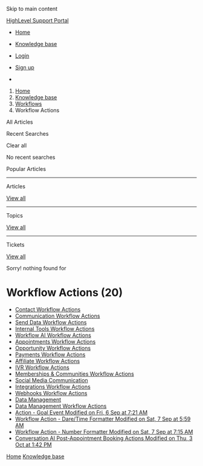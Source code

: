 Skip to main content

[ HighLevel Support Portal ](https://help.gohighlevel.com)

  * [ Home ](/support/home)
  * [ Knowledge base ](/support/solutions)

  * [Login](/support/login)
  * [Sign up](/support/signup)
  * 

  1. [Home](/support/home)
  2. [Knowledge base](/support/solutions)
  3. [Workflows](/support/solutions/48000455132)
  4. Workflow Actions

All  Articles 

Recent Searches

Clear all

No recent searches

Popular Articles

* * *

Articles

[View all](/support/search/solutions)

* * *

Topics

[View all](/support/search/topics)

* * *

Tickets

[View all](/support/search/tickets)

Sorry! nothing found for   

# Workflow Actions (20)

  * [ Contact Workflow Actions ](/support/solutions/folders/155000000748)
  * [ Communication Workflow Actions ](/support/solutions/folders/155000000749)
  * [ Send Data Workflow Actions ](/support/solutions/folders/155000000750)
  * [ Internal Tools Workflow Actions ](/support/solutions/folders/155000000751)
  * [ Workflow AI Workflow Actions ](/support/solutions/folders/155000000752)
  * [ Appointments Workflow Actions ](/support/solutions/folders/155000000754)
  * [ Opportunity Workflow Actions ](/support/solutions/folders/155000000755)
  * [ Payments Workflow Actions ](/support/solutions/folders/155000000756)
  * [ Affiliate Workflow Actions ](/support/solutions/folders/155000000758)
  * [ IVR Workflow Actions ](/support/solutions/folders/155000000760)
  * [ Memberships & Communities Workflow Actions ](/support/solutions/folders/155000000761)
  * [ Social Media Communication ](/support/solutions/folders/155000000809)
  * [ Integrations Workflow Actions ](/support/solutions/folders/155000000810)
  * [ Webhooks Workflow Actions ](/support/solutions/folders/155000000814)
  * [ Data Management ](/support/solutions/folders/155000000817)
  * [ Data Management Workflow Actions ](/support/solutions/folders/155000000818)
  * [ Action - Goal Event Modified on Fri, 6 Sep at 7:21 AM  ](/support/solutions/articles/155000003328-action-goal-event)
  * [ Workflow Action - Dare/Time Formatter Modified on Sat, 7 Sep at 5:59 AM  ](/support/solutions/articles/155000003354-workflow-action-dare-time-formatter)
  * [ Workflow Action - Number Formatter Modified on Sat, 7 Sep at 7:15 AM  ](/support/solutions/articles/155000003355-workflow-action-number-formatter)
  * [ Conversation AI Post-Appointment Booking Actions Modified on Thu, 3 Oct at 1:42 PM  ](/support/solutions/articles/155000003421-conversation-ai-post-appointment-booking-actions)

[Home](/support/home) [Knowledge base](/support/solutions)
